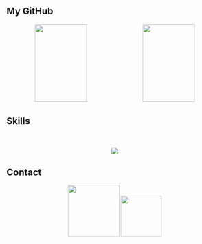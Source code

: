 ## My GitHub
<div align="center" width="100%">
   <img height="180em" width="49%" src="https://github-readme-stats.vercel.app/api?username=Igorrosiak&show_icons=true&theme=radical&include_all_commits=true&count_private=true"/>
   <img height="180em" width="49%" src="https://github-readme-stats.vercel.app/api/top-langs/?username=Igorrosiak&layout=compact&langs_count=7&theme=radical"/>
</div>

## Skills
<div align="center" style="display: inline_block"><br>
   <p align="center">
      <a href="https://skillicons.dev">
         <img src="https://skillicons.dev/icons?i=ts,js,react,nextjs,vue,tailwind,styledcomponents,bootstrap,sass,css,regex,jquery,html,nodejs,express,nestjs,java,spring,mongodb,postgres,mysql,docker,aws,gcp,firebase,jenkins,netlify,git,github,postman,powershell,vite,stackoverflow,figma,svg,visualstudio,vscode&perline=13" />
      </a>
   </p>
</div>

## Contact
<div align="center"> 
   <a href="https://www.linkedin.com/in/igor-rosiak/" target="_blank"><img width="120" src="https://img.shields.io/badge/-LinkedIn-%230077B5?style=for-the-badge&logo=linkedin&logoColor=white"></a> 
   <a href="mailto:igorluizbelterrosiak@gmail.com" target="_blank"><img width="95" src="https://img.shields.io/badge/Gmail-D14836?style=for-the-badge&logo=gmail&logoColor=white" target="_blank"></a> 
</div>

